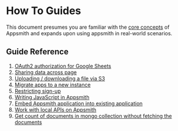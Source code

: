 # How To Guides

This document presumes you are familiar with the [core concepts](../core-concepts/connecting-to-data-sources/) of Appsmith and expands upon using appsmith in real-world scenarios.

## Guide Reference

1. [OAuth2 authorization for Google Sheets](./)
2. [Sharing data across page](sharing-data-across-pages.md)
3. [Uploading / downloading a file via S3](how-to-upload-and-download-with-s3.md)
4. [Migrate apps to a new instance](backup-restore.md)
5. [Restricting sign-up](restricting-signup.md)
6. [Writing JavaScript in Appsmith](writing-javascript-in-appsmith.md)
7. [Embed Appsmith application into existing application](embed-appsmith-into-existing-application.md)
8. [Work with local APIs on Appsmith](how-to-work-with-local-apis-on-appsmith.md)
9. [Get count of documents in mongo collection without fetching the documents]()

